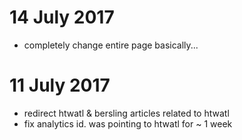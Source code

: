 # 14 July 2017
- completely change entire page basically...

# 11 July 2017
- redirect htwatl & bersling articles related to htwatl
- fix analytics id. was pointing to htwatl for ~ 1 week
